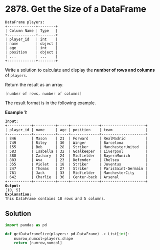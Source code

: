 # 2878. Get the Size of a DataFrame

```
DataFrame players:
+-------------+--------+
| Column Name | Type   |
+-------------+--------+
| player_id   | int    |
| name        | object |
| age         | int    |
| position    | object |
| ...         | ...    |
+-------------+--------+
```

Write a solution to calculate and display the **number of rows and columns** of `players`.

Return the result as an array:

`[number of rows, number of columns]`

The result format is in the following example.

&#x20;

**Example 1:**

<pre><code><strong>Input:
</strong>+-----------+----------+-----+-------------+--------------------+
| player_id | name     | age | position    | team               |
+-----------+----------+-----+-------------+--------------------+
| 846       | Mason    | 21  | Forward     | RealMadrid         |
| 749       | Riley    | 30  | Winger      | Barcelona          |
| 155       | Bob      | 28  | Striker     | ManchesterUnited   |
| 583       | Isabella | 32  | Goalkeeper  | Liverpool          |
| 388       | Zachary  | 24  | Midfielder  | BayernMunich       |
| 883       | Ava      | 23  | Defender    | Chelsea            |
| 355       | Violet   | 18  | Striker     | Juventus           |
| 247       | Thomas   | 27  | Striker     | ParisSaint-Germain |
| 761       | Jack     | 33  | Midfielder  | ManchesterCity     |
| 642       | Charlie  | 36  | Center-back | Arsenal            |
+-----------+----------+-----+-------------+--------------------+
<strong>Output:
</strong>[10, 5]
<strong>Explanation:
</strong>This DataFrame contains 10 rows and 5 columns.
</code></pre>



## Solution

```python
import pandas as pd

def getDataframeSize(players: pd.DataFrame) -> List[int]:
    numrow,numcol=players.shape
    return [numrow,numcol]
```

